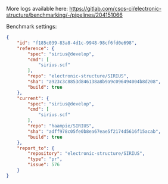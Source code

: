 More logs available here: https://gitlab.com/cscs-ci/electronic-structure/benchmarking/-/pipelines/204151066

Benchmark settings:

```json
{
    "id": "f185c039-83a8-4d1c-9948-98cf6fd0e698",
    "reference": {
        "spec": "sirius@develop",
        "cmd": [
            "sirius.scf"
        ],
        "repo": "electronic-structure/SIRIUS",
        "sha": "a923c3c8853d846138a8b9a9c096494004b8d208",
        "build": true
    },
    "current": {
        "spec": "sirius@develop",
        "cmd": [
            "sirius.scf"
        ],
        "repo": "haampie/SIRIUS",
        "sha": "adff978c05fe0b8ea67eae5f2174d5616f15acab",
        "build": true
    },
    "report_to": {
        "repository": "electronic-structure/SIRIUS",
        "type": "pr",
        "issue": 576
    }
}
```
